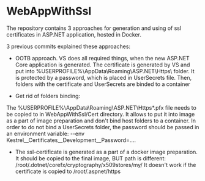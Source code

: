 # WebAppWithSsl

The repository contains 3 approaches for generation and using of ssl certificates in ASP.NET application, hosted in Docker.

3 previous commits explained these approaches:
 - OOTB approach. VS does all required things, when the new ASP.NET Core application is generated. 
 The certificate is generated by VS and put into  %USERPROFILE%\AppData\Roaming\ASP.NET\Https\ folder. It is protected by a password, which is placed in UserSecrets file.
 Then, folders with the certificate and UserSecrets are binded to a container
 
 - Get rid of folders binding:

The %USERPROFILE%\AppData\Roaming\ASP.NET\Https\*.pfx file needs to be copied  to in WebAppWithSsl/Cert directory.
It allows to put it into image as a part of image preparation and don't bind host folders to a container.
In order to do not bind a UserSecrets folder, the password should be passed in an environment variable:
--env Kestrel__Certificates__Development__Password=....

 - The ssl-certificate is generated as a part of a docker image preparation. It should be copied to the final image, BUT path is different:
/root/.dotnet/corefx/cryptography/x509stores/my/
It doesn't work if the certificate is copied to /root/.aspnet/https

